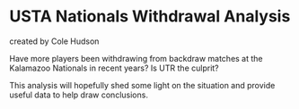# USTA Nationals Withdrawal Analysis
created by Cole Hudson

Have more players been withdrawing from backdraw matches at the Kalamazoo Nationals in recent years? Is UTR the culprit?

This analysis will hopefully shed some light on the situation and provide useful data to help draw conclusions.